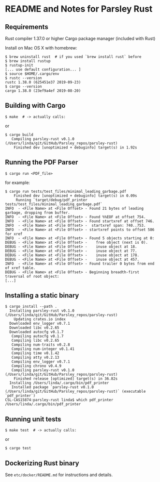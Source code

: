 # README and Notes for Parsley Rust


## Requirements

Rust compiler 1.37.0 or higher
Cargo package manager (included with Rust)

Install on Mac OS X with homebrew:

    $ brew uninstall rust  # if you used `brew install rust` before
    $ brew install rustup
    $ rustup-init
    [... use default configuration... ]
    $ source $HOME/.cargo/env
    $ rustc --version
    rustc 1.38.0 (625451e37 2019-09-23)
    $ cargo --version
    cargo 1.38.0 (23ef9a4ef 2019-08-20)

## Building with Cargo

    $ make  # -> actually calls:

or

    $ cargo build
       Compiling parsley-rust v0.1.0 (/Users/linda/git/GitHub/Parsley_repos/parsley-rust)
        Finished dev [unoptimized + debuginfo] target(s) in 1.92s


## Running the PDF Parser

    $ cargo run <PDF_file>

for example:

    $ cargo run tests/test_files/minimal_leading_garbage.pdf
        Finished dev [unoptimized + debuginfo] target(s) in 0.09s
         Running `target/debug/pdf_printer tests/test_files/minimal_leading_garbage.pdf`
    INFO  - <File Name> at <File Offset> - Found 21 bytes of leading garbage, dropping from buffer.
    INFO  - <File Name> at <File Offset> - Found %%EOF at offset 754.
    INFO  - <File Name> at <File Offset> - Found startxref at offset 746.
    INFO  - <File Name> at <File Offset> -  startxref span: 740..753.
    INFO  - <File Name> at <File Offset> - startxref points to offset 586 for xref
    INFO  - <File Name> at <File Offset> - Found 5 objects starting at 0:
    DEBUG - <File Name> at <File Offset> -    free object (next is 0).
    DEBUG - <File Name> at <File Offset> -    inuse object at 18.
    DEBUG - <File Name> at <File Offset> -    inuse object at 77.
    DEBUG - <File Name> at <File Offset> -    inuse object at 178.
    DEBUG - <File Name> at <File Offset> -    inuse object at 457.
    INFO  - <File Name> at <File Offset> - Found trailer 0 bytes from end of xref table.
    DEBUG - <File Name> at <File Offset> - Beginning breadth-first traversal of root object:
    [...]
    

## Installing a static binary

    $ cargo install --path .
      Installing parsley-rust v0.1.0 (/Users/linda/git/GitHub/Parsley_repos/parsley-rust)
        Updating crates.io index
      Downloaded env_logger v0.7.1
      Downloaded libc v0.2.65
      Downloaded autocfg v0.1.7
       Compiling autocfg v0.1.7
       Compiling libc v0.2.65
       Compiling num-traits v0.2.8
       Compiling num-integer v0.1.41
       Compiling time v0.1.42
       Compiling atty v0.2.13
       Compiling env_logger v0.7.1
       Compiling chrono v0.4.9
       Compiling parsley-rust v0.1.0 (/Users/linda/git/GitHub/Parsley_repos/parsley-rust)
        Finished release [optimized] target(s) in 36.82s
      Installing /Users/linda/.cargo/bin/pdf_printer
       Installed package `parsley-rust v0.1.0 (/Users/linda/git/GitHub/Parsley_repos/parsley-rust)` (executable `pdf_printer`)
    CSL-CAS15874:parsley-rust linda$ which pdf_printer
    /Users/linda/.cargo/bin/pdf_printer
         
## Running unit tests

    $ make test  # -> actually calls:

or

    $ cargo test

## Dockerizing Rust binary

See `etc/docker/README.md` for instructions and details.
